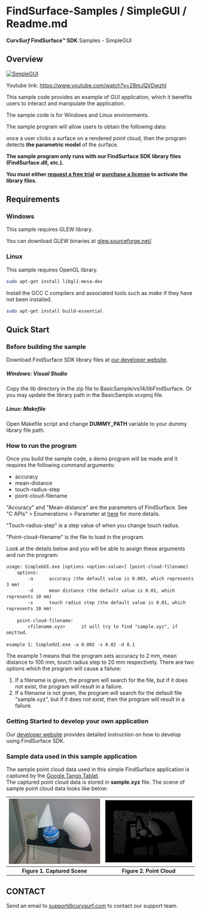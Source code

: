 # FindSurface-Samples / SimpleGUI / Readme.md
**Curv*Surf* FindSurface™ SDK** Samples - SimpleGUI



Overview
--------

[![SimpleGUI](http://img.youtube.com/vi/28mJQVDwzhI/0.jpg)](https://www.youtube.com/watch?v=28mJQVDwzhI) 


Youtube link: https://www.youtube.com/watch?v=28mJQVDwzhI

This sample code provides an example of GUI application, which it benefits users to interact and manipulate the application.  

The sample code is for Windows and Linux environments.  

The sample program will allow users to obtain the following data:  

once a user clicks a surface on a rendered point cloud, then the program detects **the parametric model** of the surface.

**The sample program only runs with our FindSurface SDK library files (FindSurface.dll, etc.).**

**You must either [request a free trial](http://developers.curvsurf.com/licenses.jsp) or [purchase a license](https://developers.curvsurf.com/licenses.jsp) to activate the library files.**



Requirements
------------

### Windows

This sample requires GLEW library.

You can download GLEW binaries at [glew.sourceforge.net/](http://glew.sourceforge.net/).

### Linux

This sample requires OpenGL library.

```bash
sudo apt-get install libgl1-mesa-dev
```

Install the GCC C compilers and associated tools such as _make_ if they have not been installed.

```bash
sudo apt-get install build-essential
```



Quick Start
------------

### Before building the sample

Download FindSurface SDK library files at [our developer website](https://developers.curvsurf.com/downloads.jsp).


##### Windows: Visual Studio

Copy the lib directory in the zip file to BasicSample/vs14/libFindSurface. Or you may update the library path in the BasicSample.vcxproj file. 

##### Linux: Makefile

Open Makefile script and change **DUMMY_PATH** variable to your dummy library file path.



### How to run the program

Once you build the sample code, a demo program will be made and it requires the following command arguments:

  - accuracy
  - mean-distance
  - touch-radius-step
  - point-cloud-filename

"Accuracy" and "Mean-distance" are the parameters of FindSurface. See "C APIs" > Enumerations > Parameter at [here](https://developers.curvsurf.com/documentation.jsp) for more details.

"Touch-radius-step" is a step value of when you change touch radius. 

"Point-cloud-filename" is the file to load in the program.

Look at the details below and you will be able to assign these arguments and run the program:

	usage: SimpleGUI.exe [options <option-value>] [point-cloud-filename]
		options:
			-a 		accuracy (the default value is 0.003, which represents 3 mm)
			-d 		mean distance (the default value is 0.01, which represents 10 mm)
			-s 		touch radius step (the default value is 0.01, which represents 10 mm)
	
		point-cloud-filename:
			<filename.xyz> 		it will try to find "sample.xyz", if omitted.
	
	example 1: SimpleGUI.exe -a 0.002 -s 0.02 -d 0.1 

The example 1 means that the program sets accuracy to 2 mm, mean distance to 100 mm, touch radius step to 20 mm respectively. There are two options which the program will cause a failure:

1. If a filename is given, the program will search for the file, but if it does not exist, the program will result in a failure.
2. If a filename is not given, the program will search for the default file "sample.xyz", but if it does not exist, then the program will result in a failure.



### Getting Started to develop your own application

Our [developer website](https://developers.curvsurf.com/documentation.jsp) provides detailed instruction on how to develop using FindSurface SDK.



### Sample data used in this sample application

The sample point cloud data used in this simple FindSurface application is captured by the [Google Tango Tablet](https://developers.google.com/tango/hardware/tablet).  
The captured point cloud data is stored in **sample.xyz** file.
The scene of sample point cloud data looks like below:

| <img src="Readme.images/sample.jpg" width="480" /> | <img src="Readme.images/sample_pc.jpg" width="480" /> |
| :--------------------------------------: | :--------------------------------------: |
|       **Figure 1. Captured Scene**       |        **Figure 2. Point Cloud**         |


CONTACT
-------

Send an email to support@curvsurf.com to contact our support team.
